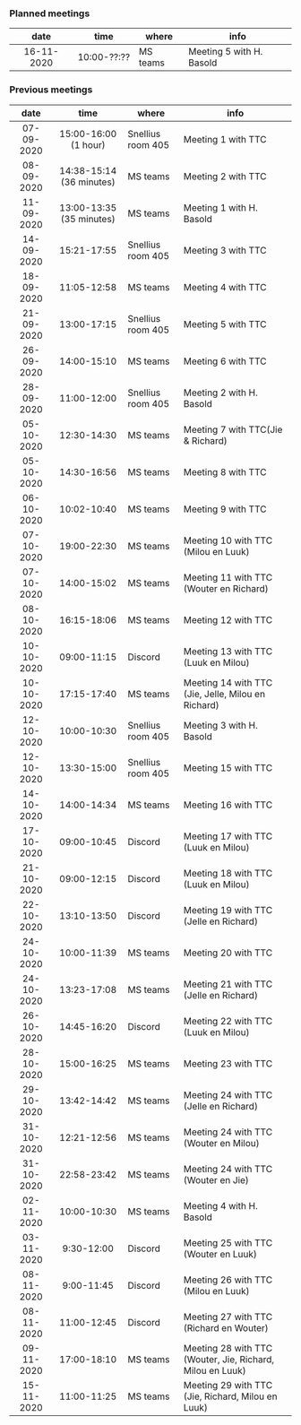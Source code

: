 ### Planned meetings
| date | time | where | info |
|:-:|:-:|---|---|
|16-11-2020 | 10:00-??:?? | MS teams | Meeting 5 with H. Basold |

### Previous meetings
| date | time | where | info |
|:-:|:-:|---|---|
|07-09-2020 | 15:00-16:00 (1 hour) | Snellius room 405 | Meeting 1 with TTC |
|08-09-2020 | 14:38-15:14 (36 minutes) | MS teams | Meeting 2 with TTC |
|11-09-2020 | 13:00-13:35 (35 minutes) | MS teams | Meeting 1 with H. Basold |
|14-09-2020 | 15:21-17:55 | Snellius room 405 | Meeting 3 with TTC |
|18-09-2020 | 11:05-12:58 | MS teams | Meeting 4 with TTC |
|21-09-2020 | 13:00-17:15 | Snellius room 405 | Meeting 5 with TTC |
|26-09-2020 | 14:00-15:10 | MS teams | Meeting 6 with TTC |
|28-09-2020 | 11:00-12:00 | Snellius room 405 | Meeting 2 with H. Basold |
|05-10-2020 | 12:30-14:30 | MS teams | Meeting 7 with TTC(Jie & Richard) |
|05-10-2020 | 14:30-16:56 | MS teams | Meeting 8 with TTC |
|06-10-2020 | 10:02-10:40 | MS teams | Meeting 9 with TTC |
|07-10-2020 | 19:00-22:30 | MS teams | Meeting 10 with TTC (Milou en Luuk) |
|07-10-2020 | 14:00-15:02 | MS teams | Meeting 11 with TTC (Wouter en Richard) |
|08-10-2020 | 16:15-18:06 | MS teams | Meeting 12 with TTC |
|10-10-2020 | 09:00-11:15 | Discord | Meeting 13 with TTC (Luuk en Milou) |
|10-10-2020 | 17:15-17:40 | MS teams | Meeting 14 with TTC (Jie, Jelle, Milou en Richard) |
|12-10-2020 | 10:00-10:30 | Snellius room 405 | Meeting 3 with H. Basold |
|12-10-2020 | 13:30-15:00 | Snellius room 405 | Meeting 15 with TTC |
|14-10-2020 | 14:00-14:34 | MS teams | Meeting 16 with TTC |
|17-10-2020 | 09:00-10:45 | Discord | Meeting 17 with TTC (Luuk en Milou) |
|21-10-2020 | 09:00-12:15 | Discord | Meeting 18 with TTC (Luuk en Milou) |
|22-10-2020 | 13:10-13:50 | Discord | Meeting 19 with TTC (Jelle en Richard)|
|24-10-2020 | 10:00-11:39 | MS teams | Meeting 20 with TTC |
|24-10-2020 | 13:23-17:08 | MS teams | Meeting 21 with TTC (Jelle en Richard)|
|26-10-2020 | 14:45-16:20 | Discord | Meeting 22 with TTC (Luuk en Milou) |
|28-10-2020 | 15:00-16:25 | MS teams | Meeting 23 with TTC |
|29-10-2020 | 13:42-14:42 | MS teams | Meeting 24 with TTC (Jelle en Richard) |
|31-10-2020 | 12:21-12:56 | MS teams | Meeting 24 with TTC (Wouter en Milou) |
|31-10-2020 | 22:58-23:42 | MS teams | Meeting 24 with TTC (Wouter en Jie) |
|02-11-2020 | 10:00-10:30 | MS teams | Meeting 4 with H. Basold |
|03-11-2020 | 9:30-12:00 | Discord | Meeting 25 with TTC (Wouter en Luuk) |
|08-11-2020 | 9:00-11:45 | Discord | Meeting 26 with TTC (Milou en Luuk) |
|08-11-2020 | 11:00-12:45 | Discord | Meeting 27 with TTC (Richard en Wouter) |
|09-11-2020 | 17:00-18:10 | MS teams | Meeting 28 with TTC (Wouter, Jie, Richard, Milou en Luuk) |
|15-11-2020 | 11:00-11:25 | MS teams | Meeting 29 with TTC (Jie, Richard, Milou en Luuk) |
